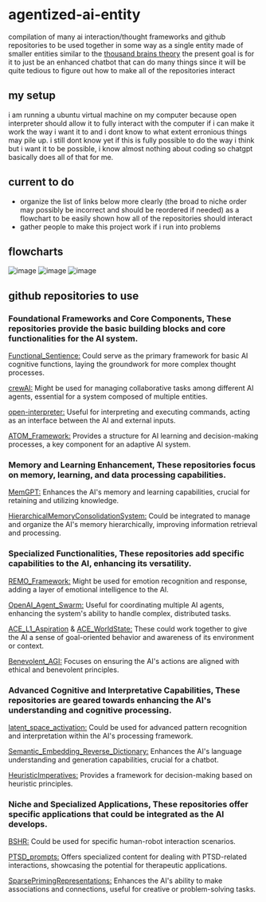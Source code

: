 # agentized-ai-entity
compilation of many ai interaction/thought frameworks and github repositories to be used together in some way as a single entity made of smaller entities similar to the [thousand brains theory](https://www.numenta.com/technology/research/thousand-brains-theory/)
the present goal is for it to just be an enhanced chatbot that can do many things since it will be quite tedious to figure out how to make all of the repositories interact

## my setup
i am running a ubuntu virtual machine on my computer because open interpreter should allow it to fully interact with the computer if i can make it work the way i want it to and i dont know to what extent erronious things may pile up.
i still dont know yet if this is fully possible to do the way i think but i want it to be possible, i know almost nothing about coding so chatgpt basically does all of that for me.

## current to do
- organize the list of links below more clearly (the broad to niche order may possibly be incorrect and should be reordered if needed) as a flowchart to be easily shown how all of the repositories should interact
- gather people to make this project work if i run into problems

## flowcharts
![image](https://github.com/Yearbook-enzyme/agentized-ai-entity/assets/144038028/fe9e86d4-25d1-438e-88e9-644a39535208)
![image](https://github.com/Yearbook-enzyme/agentized-ai-entity/assets/144038028/2d3d9e86-32ea-4bee-8c46-b14af16db8a6)
![image](https://github.com/Yearbook-enzyme/agentized-ai-entity/assets/144038028/9ca0d561-0266-4103-b360-e6c0bb4cb4cc)


## github repositories to use

### Foundational Frameworks and Core Components, These repositories provide the basic building blocks and core functionalities for the AI system.

[Functional_Sentience:](https://github.com/daveshap/Functional_Sentience) Could serve as the primary framework for basic AI cognitive functions, laying the groundwork for more complex thought processes.

[crewAI:](https://github.com/joaomdmoura/crewAI) Might be used for managing collaborative tasks among different AI agents, essential for a system composed of multiple entities.

[open-interpreter:](https://github.com/KillianLucas/open-interpreter) Useful for interpreting and executing commands, acting as an interface between the AI and external inputs.

[ATOM_Framework:](https://github.com/daveshap/ATOM_Framework) Provides a structure for AI learning and decision-making processes, a key component for an adaptive AI system.


### Memory and Learning Enhancement, These repositories focus on memory, learning, and data processing capabilities.

[MemGPT:](https://github.com/cpacker/MemGPT) Enhances the AI's memory and learning capabilities, crucial for retaining and utilizing knowledge.

[HierarchicalMemoryConsolidationSystem:](https://github.com/daveshap/HierarchicalMemoryConsolidationSystem) Could be integrated to manage and organize the AI's memory hierarchically, improving information retrieval and processing.


### Specialized Functionalities, These repositories add specific capabilities to the AI, enhancing its versatility.

[REMO_Framework:](https://github.com/daveshap/REMO_Framework) Might be used for emotion recognition and response, adding a layer of emotional intelligence to the AI.

[OpenAI_Agent_Swarm:](https://github.com/daveshap/OpenAI_Agent_Swarm) Useful for coordinating multiple AI agents, enhancing the system's ability to handle complex, distributed tasks.

[ACE_L1_Aspiration](https://github.com/daveshap/ACE_L1_Aspiration) & [ACE_WorldState:](https://github.com/daveshap/ACE_WorldState) These could work together to give the AI a sense of goal-oriented behavior and awareness of its environment or context.

[Benevolent_AGI:](https://github.com/daveshap/Benevolent_AGI) Focuses on ensuring the AI's actions are aligned with ethical and benevolent principles.


### Advanced Cognitive and Interpretative Capabilities, These repositories are geared towards enhancing the AI's understanding and cognitive processing.

[latent_space_activation:](https://github.com/daveshap/latent_space_activation) Could be used for advanced pattern recognition and interpretation within the AI's processing framework.

[Semantic_Embedding_Reverse_Dictionary:](https://github.com/daveshap/Semantic_Embedding_Reverse_Dictionary) Enhances the AI's language understanding and generation capabilities, crucial for a chatbot.

[HeuristicImperatives:](https://github.com/daveshap/HeuristicImperatives) Provides a framework for decision-making based on heuristic principles.


### Niche and Specialized Applications, These repositories offer specific applications that could be integrated as the AI develops.

[BSHR:](https://github.com/joseph-crowley/BSHR) Could be used for specific human-robot interaction scenarios.

[PTSD_prompts:](https://github.com/daveshap/PTSD_prompts) Offers specialized content for dealing with PTSD-related interactions, showcasing the potential for therapeutic applications.

[SparsePrimingRepresentations:](https://github.com/daveshap/SparsePrimingRepresentations) Enhances the AI's ability to make associations and connections, useful for creative or problem-solving tasks.

